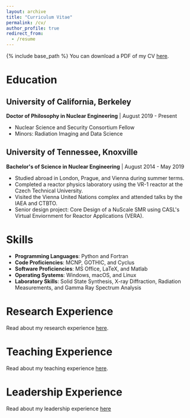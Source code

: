 ```yaml
---
layout: archive
title: "Curriculum Vitae"
permalink: /cv/
author_profile: true
redirect_from:
  - /resume
---
```


{% include base_path %}
You can download a PDF of my CV [here](/files/KalieKnechtCV.pdf).


# Education
## University of California, Berkeley
**Doctor of Philosophy in Nuclear Engineering** |
August 2019 - Present

* Nuclear Science and Security Consortium Fellow
* Minors: Radiation Imaging and Data Science

## University of Tennessee, Knoxville
**Bachelor's of Science in Nuclear Engineering** |
August 2014 - May 2019

* Studied abroad in London, Prague, and Vienna during summer terms.
* Completed a reactor physics laboratory using the VR-1 reactor at the Czech Technical University.
* Visited the Vienna United Nations complex and attended talks by the IAEA and CTBTO.
* Senior design project: Core Design of a NuScale SMR using CASL's Virtual Enviornment for Reactor Applications (VERA).

# Skills
* **Programming Languages**: Python and Fortran
* **Code Proficiencies**: MCNP, GOTHIC, and Cyclus
* **Software Proficiencies**: MS Office, LaTeX, and Matlab
* **Operating Systems**: Windows, macOS, and Linux
* **Laboratory Skills**: Solid State Synthesis, X-ray Diffraction, Radiation Measurements, and Gamma Ray Spectrum Analysis

# Research Experience
Read about my research experience [here](/experience).

# Teaching Experience
Read about my teaching experience [here](/teaching).

# Leadership Experience
Read about my leadership experience [here](/leadership)